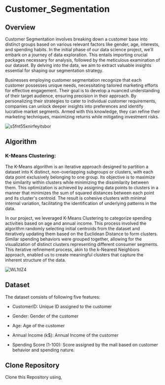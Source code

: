 # Customer_Segmentation
## Overview
Customer Segmentation involves breaking down a customer base into distinct groups based on various relevant factors like gender, age, interests, and spending habits. In the initial phase of our data science project, we'll embark on a journey of data exploration. This entails importing crucial packages necessary for analysis, followed by the meticulous examination of our dataset. By delving into the data, we aim to extract valuable insights essential for shaping our segmentation strategy.

Businesses employing customer segmentation recognize that each customer possesses unique needs, necessitating tailored marketing efforts for effective engagement. Their goal is to develop a nuanced understanding of their target audience, ensuring precision in their approach. By personalizing their strategies to cater to individual customer requirements, companies can unlock deeper insights into preferences and identify lucrative market segments. Armed with this knowledge, they can refine their marketing techniques, maximizing returns while mitigating investment risks.

![s5fnt55xnirfeyitsbor](https://github.com/Himanshuyadavv/Customer_Segmentation/assets/104669558/b08134ab-56e0-4eaa-9e85-4457e7b5d329)

## Algorithm
### K-Means Clustering:
The K-Means algorithm is an iterative approach designed to partition a dataset into K distinct, non-overlapping subgroups or clusters, with each data point exclusively belonging to one group. Its objective is to maximize the similarity within clusters while minimizing the dissimilarity between them. This optimization is achieved by assigning data points to clusters in a manner that minimizes the sum of squared distances between each point and its cluster's centroid. The result is cohesive clusters with minimal internal variation, facilitating the identification of underlying patterns in the data.

In our project, we leveraged K-Means Clustering to categorize spending activities based on age and annual income. This process involved the algorithm randomly selecting initial centroids from the dataset and iteratively updating them based on the Euclidean Distance to form clusters. Similar spending behaviors were grouped together, allowing for the visualization of distinct clusters representing different consumer segments. This iterative refinement process, akin to the k-Nearest Neighbors approach, enabled us to create meaningful clusters that capture the inherent structure of the data.

![WL1tIZ4](https://github.com/Himanshuyadavv/Customer_Segmentation/assets/104669558/23f278d7-6bc8-47a8-a573-3c709078dadd)

## Dataset
The dataset consists of following five features:

* CustomerID: Unique ID assigned to the customer

* Gender: Gender of the customer

* Age: Age of the customer

* Annual Income (k$): Annual Income of the customer

* Spending Score (1-100): Score assigned by the mall based on customer behavior and spending nature.

## Clone Repository
Clone this Repository using,





